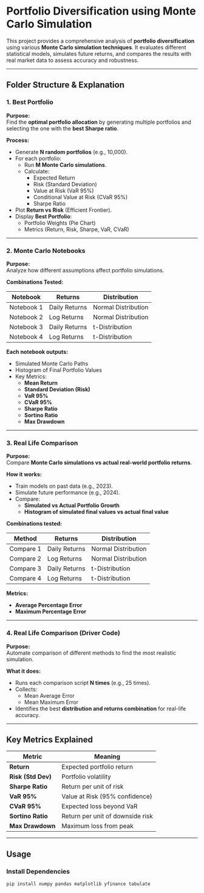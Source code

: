 # Portfolio Diversification using Monte Carlo Simulation

This project provides a comprehensive analysis of **portfolio diversification** using various **Monte Carlo simulation techniques**. It evaluates different statistical models, simulates future returns, and compares the results with real market data to assess accuracy and robustness.

---

## Folder Structure & Explanation

### **1. Best Portfolio**

**Purpose:**  
Find the **optimal portfolio allocation** by generating multiple portfolios and selecting the one with the **best Sharpe ratio**.

**Process:**

- Generate **N random portfolios** (e.g., 10,000).
- For each portfolio:
  - Run **M Monte Carlo simulations**.
  - Calculate:
    - Expected Return
    - Risk (Standard Deviation)
    - Value at Risk (VaR 95%)
    - Conditional Value at Risk (CVaR 95%)
    - Sharpe Ratio
- Plot **Return vs Risk** (Efficient Frontier).
- Display **Best Portfolio**:
  - Portfolio Weights (Pie Chart)
  - Metrics (Return, Risk, Sharpe, VaR, CVaR)

---

### **2. Monte Carlo Notebooks**

**Purpose:**  
Analyze how different assumptions affect portfolio simulations.

**Combinations Tested:**

| Notebook | Returns | Distribution |
|-----------|---------|--------------|
| Notebook 1 | Daily Returns | Normal Distribution |
| Notebook 2 | Log Returns | Normal Distribution |
| Notebook 3 | Daily Returns | t-Distribution |
| Notebook 4 | Log Returns | t-Distribution |

**Each notebook outputs:**

- Simulated Monte Carlo Paths
- Histogram of Final Portfolio Values
- Key Metrics:
  - **Mean Return**
  - **Standard Deviation (Risk)**
  - **VaR 95%**
  - **CVaR 95%**
  - **Sharpe Ratio**
  - **Sortino Ratio**
  - **Max Drawdown**

---

### **3. Real Life Comparison**

**Purpose:**  
Compare **Monte Carlo simulations vs actual real-world portfolio returns**.

**How it works:**

- Train models on past data (e.g., 2023).
- Simulate future performance (e.g., 2024).
- Compare:
  - **Simulated vs Actual Portfolio Growth**
  - **Histogram of simulated final values vs actual final value**

**Combinations tested:**

| Method | Returns | Distribution |
|---------|---------|--------------|
| Compare 1 | Daily Returns | Normal Distribution |
| Compare 2 | Log Returns | Normal Distribution |
| Compare 3 | Daily Returns | t-Distribution |
| Compare 4 | Log Returns | t-Distribution |

**Metrics:**

- **Average Percentage Error**
- **Maximum Percentage Error**

---

### **4. Real Life Comparison (Driver Code)**

**Purpose:**  
Automate comparison of different methods to find the most realistic simulation.

**What it does:**

- Runs each comparison script **N times** (e.g., 25 times).
- Collects:
  - Mean Average Error
  - Mean Maximum Error
- Identifies the best **distribution and returns combination** for real-life accuracy.

---

## Key Metrics Explained

| Metric | Meaning |
|---|---|
| **Return** | Expected portfolio return |
| **Risk (Std Dev)** | Portfolio volatility |
| **Sharpe Ratio** | Return per unit of risk |
| **VaR 95%** | Value at Risk (95% confidence) |
| **CVaR 95%** | Expected loss beyond VaR |
| **Sortino Ratio** | Return per unit of downside risk |
| **Max Drawdown** | Maximum loss from peak |

---

## Usage

### Install Dependencies

```bash
pip install numpy pandas matplotlib yfinance tabulate
